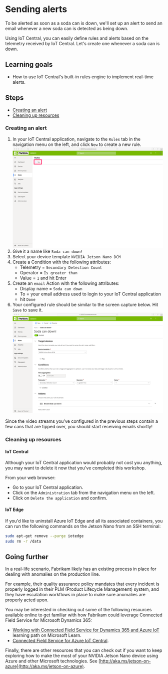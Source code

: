 # Sending alerts <!-- omit in toc -->

To be alerted as soon as a soda can is down, we'll set up an alert to send an email whenever a new soda can is detected as being down.

Using IoT Central, you can easily define rules and alerts based on the telemetry received by IoT Central. Let's create one whenever a soda can is down.

## Learning goals <!-- omit in toc -->

- How to use IoT Central's built-in rules engine to implement real-time alerts.
 
## Steps <!-- omit in toc -->

* [Creating an alert](#creating-an-alert)
* [Cleaning up resources](#cleaning-up-resources)

### Creating an alert

1. In your IoT Central application, navigate to the `Rules` tab in the navigation menu on the left, and click `New` to create a new rule.  
  ![](assets/iotcentral-create-new-rule.png)
2. Give it a name like `Soda can down!`
3. Select your device template `NVIDIA Jetson Nano DCM`
4. Create a Condition with the following attributes:
   - Telemetry = `Secondary Detection Count`
   - Operator = `Is greater than`
   - Value = `1` and hit Enter
5. Create an `email` Action with the following attributes:
   - Display name = `Soda can down`
   - To = your email address used to login to your IoT Central application
   - hit `Done`  
6. Your configured rule should be similar to the screen capture below. Hit `Save` to save it.
  ![](assets/iot-central-rule-created.png)

Since the video streams you've configured in the previous steps contain a few cans that are tipped over, you should start receiving emails shortly!

### Cleaning up resources

#### IoT Central <!-- omit in toc -->

Although your IoT Central application would probably not cost you anything, you may want to delete it now that you've completed this workshop.

From your web browser:

- Go to your IoT Central application.
- Click on the `Administration` tab from the navigation menu on the left.
- Click on `Delete the application` and confirm.

#### IoT Edge <!-- omit in toc -->

If you'd like to uninstall Azure IoT Edge and all its associated containers, you can run the following commands on the Jetson Nano from an SSH terminal:

  ```bash
  sudo apt-get remove --purge iotedge
  sudo rm -r /data
  ```

## Going further <!-- omit in toc -->

In a real-life scenario, Fabrikam likely has an existing process in place for dealing with anomalies on the production line. 

For example, their quality assurance policy mandates that every incident is properly logged in their PLM (Product Lifecycle Management) system, and they have escalation workflows in place to make sure anomalies are properly acted upon. 

You may be interested in checking out some of the following resources available online to get familiar with how Fabrikam could leverage Connected Field Service for Microsoft Dynamics 365:

- [Working with Connected Field Service for Dynamics 365 and Azure IoT](https://docs.microsoft.com/en-us/learn/paths/working-with-connected-field-service-iot/) learning path on Microsoft Learn.
- [Connected Field Service for Azure IoT Central](https://docs.microsoft.com/en-us/dynamics365/field-service/cfs-iot-overview).

Finally, there are other resources that you can check out if you want to keep exploring how to make the most of your NVIDIA Jetson Nano device using Azure and other Microsoft technologies. See [http://aka.ms/jetson-on-azure](http://aka.ms/jetson-on-azure).